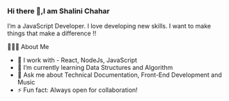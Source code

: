 ### Hi there 👋,I am Shalini Chahar

I’m a JavaScript Developer. I love developing new skills. I want to make things that make a difference !!

👩🏽‍💻 About Me
- 🔭 I work with - React, NodeJs, JavaScript
- 🌱 I’m currently learning Data Structures and Algorithm
- 💬 Ask me about Technical Documentation, Front-End Development and Music
- ⚡ Fun fact: Always open for collaboration!

